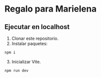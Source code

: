 # Regalo para Marielena

## Ejecutar en localhost
1. Clonar este repositorio.
2. Instalar paquetes:
```sh
npm i
```
3. Inicializar Vite.
```sh
npm run dev
```